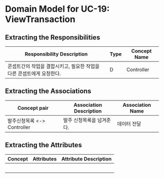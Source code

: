 # Domain Model for UC-19: ViewTransaction

## Extracting the Responsibilities

| Responsibility Description                                   | Type | Concept Name |
| ------------------------------------------------------------ | ---- | ------------ |
| 콘셉트간의 작업을 결합시키고, 필요한 작업을 다른 콘셉트에게 요청한다.  |  D  | Controller   |


## Extracting the Associations

| Concept pair | Association Description | Association Name |
| ------------------ | ----------------------- | ---------------- |
| 발주신청목록 <-> Controller | 발주 신청목록을 넘겨준다.     | 데이터 전달 |

## Extracting the Attributes

| Concept | Attributes | Attribute Description |
| ------- | ---------- | --------------------- |
|   |    |      |
|   | |                       |
|         |            |                       |
|         |            |                       |
|         |            |                       |
